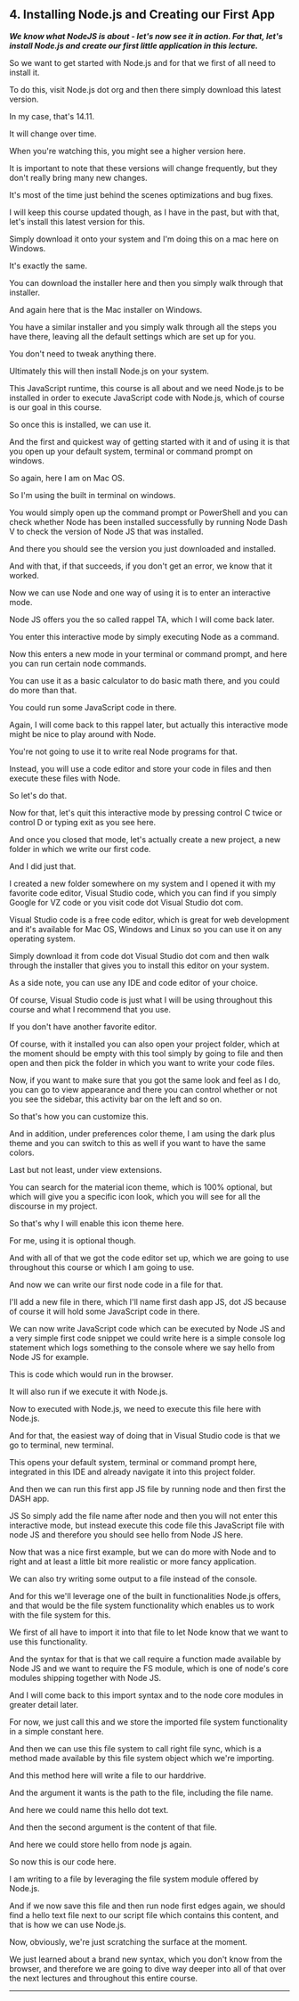 ## 4. Installing Node.js and Creating our First App

<strong><em><p>We know what NodeJS&nbsp;is about - let's now see it in action. For that, let's install Node.js and create our first little application in this lecture.</p></em></strong>

So we want to get started with Node.js and for that we first of all need to
install it. 

To do this, visit Node.js dot org and then there simply download this latest
version. 

In my case, that's 14.11. 

It will change over time. 

When you're watching this, you might see a higher version here. 

It is important to note that these versions will change frequently, but they
don't really bring many new changes. 

It's most of the time just behind the scenes optimizations and bug fixes. 

I will keep this course updated though, as I have in the past, but with that,
let's install this latest version for this. 

Simply download it onto your system and I'm doing this on a mac here on Windows.


It's exactly the same. 

You can download the installer here and then you simply walk through that
installer. 

And again here that is the Mac installer on Windows. 

You have a similar installer and you simply walk through all the steps you have
there, leaving all the default settings which are set up for you. 

You don't need to tweak anything there. 

Ultimately this will then install Node.js on your system. 

This JavaScript runtime, this course is all about and we need Node.js to be
installed in order to execute JavaScript code with Node.js, which of course is
our goal in this course. 

So once this is installed, we can use it. 

And the first and quickest way of getting started with it and of using it is
that you open up your default system, terminal or command prompt on windows. 

So again, here I am on Mac OS. 

So I'm using the built in terminal on windows. 

You would simply open up the command prompt or PowerShell and you can check
whether Node has been installed successfully by running Node Dash V to check the
version of Node JS that was installed. 

And there you should see the version you just downloaded and installed. 

And with that, if that succeeds, if you don't get an error, we know that it
worked. 

Now we can use Node and one way of using it is to enter an interactive mode. 

Node JS offers you the so called rappel TA, which I will come back later. 

You enter this interactive mode by simply executing Node as a command. 

Now this enters a new mode in your terminal or command prompt, and here you can
run certain node commands. 

You can use it as a basic calculator to do basic math there, and you could do
more than that. 

You could run some JavaScript code in there. 

Again, I will come back to this rappel later, but actually this interactive mode
might be nice to play around with Node. 

You're not going to use it to write real Node programs for that. 

Instead, you will use a code editor and store your code in files and then
execute these files with Node. 

So let's do that. 

Now for that, let's quit this interactive mode by pressing control C twice or
control D or typing exit as you see here. 

And once you closed that mode, let's actually create a new project, a new folder
in which we write our first code. 

And I did just that. 

I created a new folder somewhere on my system and I opened it with my favorite
code editor, Visual Studio code, which you can find if you simply Google for VZ
code or you visit code dot Visual Studio dot com. 

Visual Studio code is a free code editor, which is great for web development and
it's available for Mac OS, Windows and Linux so you can use it on any operating
system. 

Simply download it from code dot Visual Studio dot com and then walk through the
installer that gives you to install this editor on your system. 

As a side note, you can use any IDE and code editor of your choice. 

Of course, Visual Studio code is just what I will be using throughout this
course and what I recommend that you use. 

If you don't have another favorite editor. 

Of course, with it installed you can also open your project folder, which at the
moment should be empty with this tool simply by going to file and then open and
then pick the folder in which you want to write your code files. 

Now, if you want to make sure that you got the same look and feel as I do, you
can go to view appearance and there you can control whether or not you see the
sidebar, this activity bar on the left and so on. 

So that's how you can customize this. 

And in addition, under preferences color theme, I am using the dark plus theme
and you can switch to this as well if you want to have the same colors. 

Last but not least, under view extensions. 

You can search for the material icon theme, which is 100% optional, but which
will give you a specific icon look, which you will see for all the discourse in
my project. 

So that's why I will enable this icon theme here. 

For me, using it is optional though. 

And with all of that we got the code editor set up, which we are going to use
throughout this course or which I am going to use. 

And now we can write our first node code in a file for that. 

I'll add a new file in there, which I'll name first dash app JS, dot JS because
of course it will hold some JavaScript code in there. 

We can now write JavaScript code which can be executed by Node JS and a very
simple first code snippet we could write here is a simple console log statement
which logs something to the console where we say hello from Node JS for example.


This is code which would run in the browser. 

It will also run if we execute it with Node.js. 

Now to executed with Node.js, we need to execute this file here with Node.js. 

And for that, the easiest way of doing that in Visual Studio code is that we go
to terminal, new terminal. 

This opens your default system, terminal or command prompt here, integrated in
this IDE and already navigate it into this project folder. 

And then we can run this first app JS file by running node and then first the
DASH app. 

JS So simply add the file name after node and then you will not enter this
interactive mode, but instead execute this code file this JavaScript file with
node JS and therefore you should see hello from Node JS here. 

Now that was a nice first example, but we can do more with Node and to right and
at least a little bit more realistic or more fancy application. 

We can also try writing some output to a file instead of the console. 

And for this we'll leverage one of the built in functionalities Node.js offers,
and that would be the file system functionality which enables us to work with
the file system for this. 

We first of all have to import it into that file to let Node know that we want
to use this functionality. 

And the syntax for that is that we call require a function made available by
Node JS and we want to require the FS module, which is one of node's core
modules shipping together with Node JS. 

And I will come back to this import syntax and to the node core modules in
greater detail later. 

For now, we just call this and we store the imported file system functionality
in a simple constant here. 

And then we can use this file system to call right file sync, which is a method
made available by this file system object which we're importing. 

And this method here will write a file to our harddrive. 

And the argument it wants is the path to the file, including the file name. 

And here we could name this hello dot text. 

And then the second argument is the content of that file. 

And here we could store hello from node js again. 

So now this is our code here. 

I am writing to a file by leveraging the file system module offered by Node.js. 

And if we now save this file and then run node first edges again, we should find
a hello text file next to our script file which contains this content, and that
is how we can use Node.js. 

Now, obviously, we're just scratching the surface at the moment. 

We just learned about a brand new syntax, which you don't know from the browser,
and therefore we are going to dive way deeper into all of that over the next
lectures and throughout this entire course. 

---